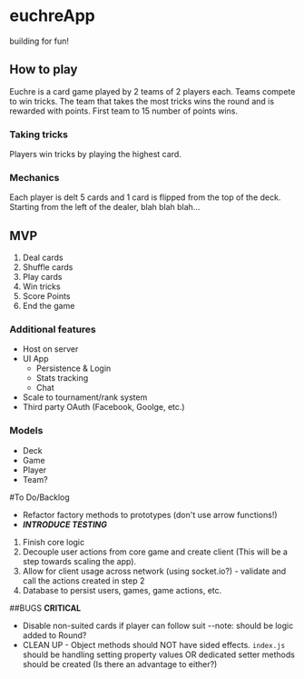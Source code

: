 # euchreApp
building for fun!

## How to play
Euchre is a card game played by 2 teams of 2 players each. Teams compete to win tricks. The team that takes the most tricks wins the round and is rewarded with points. First team to 15 number of points wins.

### Taking tricks
Players win tricks by playing the highest card.

### Mechanics
Each player is delt 5 cards and 1 card is flipped from the top of the deck. Starting from the left of the dealer, blah blah blah...

## MVP
1. Deal cards
2. Shuffle cards
3. Play cards
4. Win tricks
5. Score Points
6. End the game

### Additional features
- Host on server
- UI App
  - Persistence & Login
  - Stats tracking
  - Chat
- Scale to tournament/rank system
- Third party OAuth (Facebook, Goolge, etc.)

### Models
- Deck
- Game
- Player
- Team?

#To Do/Backlog
- Refactor factory methods to prototypes (don't use arrow functions!)
- ***INTRODUCE TESTING***

1. Finish core logic
2. Decouple user actions from core game and create client (This will be a step towards scaling the app).
3. Allow for client usage across network (using socket.io?) - validate and call the actions created in step 2
4. Database to persist users, games, game actions, etc.


##BUGS
**CRITICAL**
- Disable non-suited cards if player can follow suit --note: should be logic added to Round?
- CLEAN UP - Object methods should NOT have sided effects. `index.js` should be handling setting property values OR dedicated setter methods should be created (Is there an advantage to either?)
